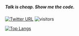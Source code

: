 #####  Talk is cheap. Show me the code.
[![Twitter URL](https://img.shields.io/twitter/url/https/twitter.com/xyz199809?style=social&label=Follow)](https://twitter.com/intent/follow?screen_name=xyz199809)
![visitors](https://komarev.com/ghpvc/?username=alphayu&color=red&label=Visitors)

[![Top Langs](https://github-readme-stats.vercel.app/api/top-langs/?username=alphayu&layout=compact)](https://github.com/alphayu/adnc)
<!--![](https://profile-counter.glitch.me/alphayu/count.svg)-->
<!--[![alpha.yu's github stats](https://github-readme-stats.vercel.app/api?username=alphayu&count_private=true&show_icons=true&theme=radical&include_all_commits=true)](https://github.com/alphayu)-->
<!--[![Gmail](https://img.shields.io/badge/-xyz199809@gmail.com-c14439?style=flat&logo=Gmail&logoColor=white)](mailto:xyz199809@gmail.com)-->
